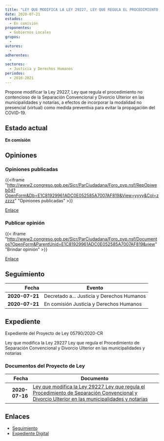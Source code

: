 ```yaml
---
title: "LEY QUE MODIFICA LA LEY 29227, LEY QUE REGULA EL PROCEDIMIENTO NO CONTENCIOSO DE LA SEPARACIÓN CONVENCIONAL Y DIVORCIO ULTERIOR EN LAS MUNICIPALIDADES Y NOTARÍAS"
date: 2020-07-21
estados: 
  - En comisión
proponentes: 
  - Gobiernos Locales
grupos: 
  - 
autores: 
  - 
adherentes: 
  - 
sectores: 
  - Justicia y Derechos Humanos
periodos: 
  - 2016-2021
---
```


Propone modificar la Ley 29227, Ley que regula el procedimiento no contencioso de la Separación Convencional y Divorcio Ulterior en las municipalidades y notarías, a efectos de incorporar la modalidad no presencial (virtual) como medida preventiva para evitar la propagación del COVID-19.


## Estado actual

**En comisión**

## Opiniones

### Opiniones publicadas

{{<iframe "http://www2.congreso.gob.pe/Sicr/ParCiudadana/Foro_pvp.nsf/RepOpiweb04?OpenForm&Db=E1C81929961ADC0E052585A7007AF819&View=yyyy&Col=zzzzz" "Opiniones publicadas" >}}

[Enlace](http://www2.congreso.gob.pe/Sicr/ParCiudadana/Foro_pvp.nsf/RepOpiweb04?OpenForm&Db=E1C81929961ADC0E052585A7007AF819&View=yyyy&Col=zzzzz)
### Publicar opinión

{{< iframe "http://www2.congreso.gob.pe/Sicr/ParCiudadana/Foro_pvp.nsf/Documentos?OpenForm&ParentUnid=E1C81929961ADC0E052585A7007AF819&view" "Brindar opinión" >}}

[Enlace](http://www2.congreso.gob.pe/Sicr/ParCiudadana/Foro_pvp.nsf/Documentos?OpenForm&ParentUnid=E1C81929961ADC0E052585A7007AF819&view)

## Seguimiento

| Fecha | Evento |
|------:|--------|
| **2020-07-21** | Decretado a... Justicia y Derechos Humanos|
| **2020-07-21** | En comisión Justicia y Derechos Humanos|


## Expediente

Expediente del Proyecto de Ley 05790/2020-CR

Ley que modifica la Ley 29227 Ley que regula el Procedimiento de Separación Convencional y Divorcio Ulterior en las municipalidades y notarias


### Documentos del Proyecto de Ley

| Fecha | Documento |
|------:|--------|
| **2020-07-16** | [Ley que modifica la Ley 29227 Ley que regula el Procedimiento de Separación Convencional y Divorcio Ulterior en las municipalidades y notarias](http://www.leyes.congreso.gob.pe/Documentos/2016_2021/Proyectos_de_Ley_y_de_Resoluciones_Legislativas/PL05790-20200716.pdf) |

## Enlaces 

- [Seguimiento](http://www2.congreso.gob.pe/Sicr/TraDocEstProc/CLProLey2016.nsf/f7fff46988ca05b1052578e100829cc7/1ec7907442f268fd052585a8001860d8?OpenDocument)
- [Expediente Digital](http://www2.congreso.gob.pe/Sicr/TraDocEstProc/CLProLey2016.nsf/f7fff46988ca05b1052578e100829cc7/1ec7907442f268fd052585a8001860d8?OpenDocument&Click=05257FB7005EB655.eb71d0cf91d8294e05256cdf006b5706/$Body/0.1C6C)
